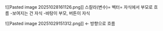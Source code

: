 ![[Pasted image 20251028161126.png]]
스칼라(변수)= 
벡터= 자식에서 부모로 흐름 
      -보여지는 건 자식
      -바탕이 부모, 버튼이 자식

![[Pasted image 20251029151312.png]]
<- 방향으로 흐름